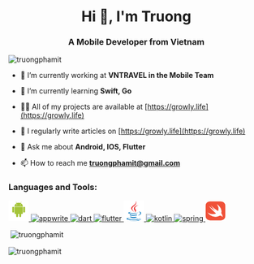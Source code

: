 <h1 align="center">Hi 👋, I'm Truong</h1>
<h3 align="center">A Mobile Developer from Vietnam</h3>

<p align="left"> <img src="https://komarev.com/ghpvc/?username=truongphamit&label=Profile%20views&color=0e75b6&style=flat" alt="truongphamit" /> </p>

- 🔭 I’m currently working at **VNTRAVEL in the Mobile Team**

- 🌱 I’m currently learning **Swift, Go**

- 👨‍💻 All of my projects are available at [https://growly.life](https://growly.life)

- 📝 I regularly write articles on [https://growly.life](https://growly.life)

- 💬 Ask me about **Android, IOS, Flutter**

- 📫 How to reach me **truongphamit@gmail.com**

<h3 align="left">Languages and Tools:</h3>
<p align="left"> <a href="https://developer.android.com" target="_blank" rel="noreferrer"> <img src="https://raw.githubusercontent.com/devicons/devicon/master/icons/android/android-original-wordmark.svg" alt="android" width="40" height="40"/> </a> <a href="https://appwrite.io" target="_blank" rel="noreferrer"> <img src="https://www.vectorlogo.zone/logos/appwriteio/appwriteio-icon.svg" alt="appwrite" width="40" height="40"/> </a> <a href="https://dart.dev" target="_blank" rel="noreferrer"> <img src="https://www.vectorlogo.zone/logos/dartlang/dartlang-icon.svg" alt="dart" width="40" height="40"/> </a> <a href="https://flutter.dev" target="_blank" rel="noreferrer"> <img src="https://www.vectorlogo.zone/logos/flutterio/flutterio-icon.svg" alt="flutter" width="40" height="40"/> </a> <a href="https://www.java.com" target="_blank" rel="noreferrer"> <img src="https://raw.githubusercontent.com/devicons/devicon/master/icons/java/java-original.svg" alt="java" width="40" height="40"/> </a> <a href="https://kotlinlang.org" target="_blank" rel="noreferrer"> <img src="https://www.vectorlogo.zone/logos/kotlinlang/kotlinlang-icon.svg" alt="kotlin" width="40" height="40"/> </a> <a href="https://spring.io/" target="_blank" rel="noreferrer"> <img src="https://www.vectorlogo.zone/logos/springio/springio-icon.svg" alt="spring" width="40" height="40"/> </a> <a href="https://developer.apple.com/swift/" target="_blank" rel="noreferrer"> <img src="https://raw.githubusercontent.com/devicons/devicon/master/icons/swift/swift-original.svg" alt="swift" width="40" height="40"/> </a> </p>

<p>&nbsp;<img align="center" src="https://github-readme-stats.vercel.app/api?username=truongphamit&show_icons=true&locale=en" alt="truongphamit" /></p>

<p><img align="center" src="https://github-readme-streak-stats.herokuapp.com/?user=truongphamit&" alt="truongphamit" /></p>
